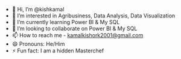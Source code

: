- 👋 Hi, I’m @kishkamal
- 👀 I’m interested in Agribusiness, Data Analysis, Data Visualization
- 🌱 I’m currently learning Power BI & My SQL
- 💞️ I’m looking to collaborate on Power BI & My SQL
- 📫 How to reach me - kamalkishork2001@gmail.com
- 😄 Pronouns: He/Him
- ⚡ Fun fact: I am a hidden Masterchef

<!---
kishkamal/kishkamal is a ✨ special ✨ repository because its `README.md` (this file) appears on your GitHub profile.
You can click the Preview link to take a look at your changes.
--->

